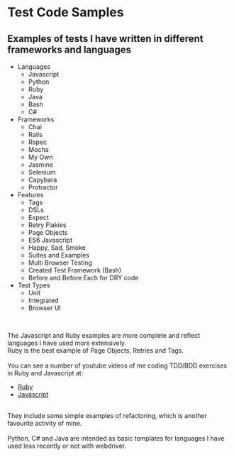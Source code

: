 # Test Code Samples

## Examples of tests I have written in different frameworks and languages

- Languages
  - Javascript
  - Python
  - Ruby
  - Java
  - Bash
  - C#
- Frameworks
  - Chai 
  - Rails
  - Rspec
  - Mocha
  - My Own
  - Jasmine 
  - Selenium
  - Capybara
  - Protractor 
 - Features
   - Tags
   - DSLs
   - Expect
   - Retry Flakies
   - Page Objects
   - ES6 Javascript
   - Happy, Sad, Smoke
   - Suites and Examples
   - Multi Browser Testing  
   - Created Test Framework (Bash)
   - Before and Before Each for DRY code
 - Test Types
   - Unit
   - Integrated
   - Browser UI
</br>

The Javascript and Ruby examples are more complete and reflect languages I have used more extensively.</br>
Ruby is the best example of Page Objects, Retries and Tags.</br>
</br>
You can see a number of youtube videos of me coding TDD/BDD exercises in Ruby and Javascript at:
- [Ruby](https://www.youtube.com/playlist?list=PLrVQWs0-8fJx0X6PMFQa0xbzKzS1_v8Vz)
- [Javascript](https://www.youtube.com/playlist?list=PLrVQWs0-8fJzP8Rf8CY4zLna6MquJIlSb)
</br>
They include some simple examples of refactoring, which is another favourite activity of mine.<br>
<br/>
Python, C# and Java are intended as basic templates for languages I have used less recently or not with webdriver.
